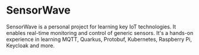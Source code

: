 # SensorWave
SensorWave is a personal project for learning key IoT technologies. It enables real-time monitoring and control of generic
sensors. It's a hands-on experience in learning MQTT, Quarkus, Protobuf, Kubernetes, Raspberry Pi, Keycloak and more.
